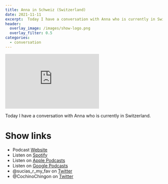 ```yaml
---
title: Anna in Schweiz (Switzerland)
date: 2021-11-11
excerpt:  Today I have a conversation with Anna who is currently in Switzerland.
header:
  overlay_image: /images/show-logo.png
  overlay_filter: 0.5
categories: 
  - conversation
---
```


<iframe src='https://embed.podcasts.apple.com/us/podcast/anna-in-schweiz-switzerland/id1548173787?i=1000541465297&amp;theme=dark' height='175' frameborder='0' allowtransparency='true' allow='encrypted-media''></iframe>

Today I have a conversation with Anna who is currently in Switzerland.

# Show links

* <i class='fas fa-link'></i>Podcast [ Website](https://sucias.xyz)
* <i class='fab fa-spotify'></i>Listen on [Spotify](https://open.spotify.com/show/3XjoipCU3QzeIaQAAQpBdW)
* <i class='fas fa-podcast'></i>Listen on [Apple Podcasts](https://podcasts.apple.com/us/podcast/sucias-are-my-favorite/id1548173787)
* <i class='fab fa-google-play'></i>Listen on [Google Podcasts](https://podcasts.google.com/feed/aHR0cHM6Ly9hbmNob3IuZm0vcy80MjI0YzYzYy9wb2RjYXN0L3Jzcw==)
* <i class='fab fa-twitter'></i>@sucias_r_my_fav on [Twitter](https://twitter.com/sucias_r_my_fav)
* <i class='fab fa-twitter'></i>@CochinoChingon on [Twitter](https://twitter.com/cochinochingon)

